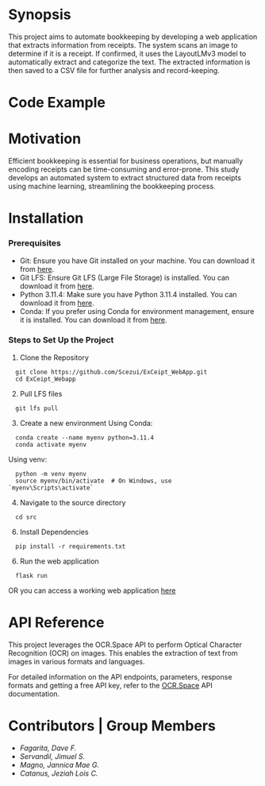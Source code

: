# Synopsis
This project aims to automate bookkeeping by developing a web application that extracts information from receipts. The system scans an image to determine if it is a receipt. If confirmed, it uses the LayoutLMv3 model to automatically extract and categorize the text. The extracted information is then saved to a CSV file for further analysis and record-keeping.
# Code Example

# Motivation
Efficient bookkeeping is essential for business 
operations, but manually encoding receipts can be time-consuming and error-prone. This study develops an automated 
system to extract structured data from receipts using 
machine learning, streamlining the bookkeeping process. 

# Installation
### Prerequisites
- Git: Ensure you have Git installed on your machine. You can download it from [here](https://git-scm.com/downloads).
- Git LFS: Ensure Git LFS (Large File Storage) is installed. You can download it from [here](https://git-lfs.com/).
- Python 3.11.4: Make sure you have Python 3.11.4 installed. You can download it from [here](https://www.python.org/downloads/release/python-3114/).
- Conda: If you prefer using Conda for environment management, ensure it is installed. You can download it from [here](https://www.anaconda.com/download).

### Steps to Set Up the Project
1. Clone the Repository
```
  git clone https://github.com/Scezui/ExCeipt_WebApp.git
  cd ExCeipt_Webapp
```
2. Pull LFS files
```
  git lfs pull
```
3. Create a new environment
Using Conda:
```
  conda create --name myenv python=3.11.4
  conda activate myenv
```
Using venv:
```
  python -m venv myenv
  source myenv/bin/activate  # On Windows, use `myenv\Scripts\activate`
```
4. Navigate to the source directory
```
  cd src
```
6. Install Dependencies
```
  pip install -r requirements.txt
```
6. Run the web application
```
  flask run
```
OR you can access a working web application [here](innovex-exceipt.hf.space)


# API Reference
This project leverages the OCR.Space API to perform Optical Character Recognition (OCR) on images. This enables the extraction of text from images in various formats and languages.

For detailed information on the API endpoints, parameters, response formats and getting a free API key, refer to the [OCR.Space](https://ocr.space/ocrapi) API documentation.

# Contributors | Group Members
- _Fagarita, Dave F._
- _Servandil, Jimuel S._
- _Magno, Jannica Mae G._
- _Catanus, Jeziah Lois C._
